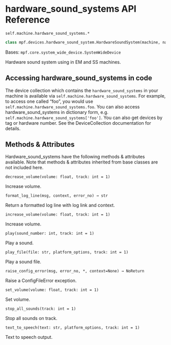 # hardware_sound_systems API Reference

`self.machine.hardware_sound_systems.*`

``` python
class mpf.devices.hardware_sound_system.HardwareSoundSystem(machine, name)
```

Bases: `mpf.core.system_wide_device.SystemWideDevice`

Hardware sound system using in EM and SS machines.

## Accessing hardware_sound_systems in code

The device collection which contains the `hardware_sound_systems` in your machine is available via `self.machine.hardware_sound_systems`. For example, to access one called “foo”, you would use `self.machine.hardware_sound_systems.foo`. You can also access hardware_sound_systems in dictionary form, e.g. `self.machine.hardware_sound_systems['foo']`. You can also get devices by tag or hardware number. See the DeviceCollection documentation for details.

## Methods & Attributes

Hardware_sound_systems have the following methods & attributes available. Note that methods & attributes inherited from base classes are not included here.

`decrease_volume(volume: float, track: int = 1)`

Increase volume.

`format_log_line(msg, context, error_no) → str`

Return a formatted log line with log link and context.

`increase_volume(volume: float, track: int = 1)`

Increase volume.

`play(sound_number: int, track: int = 1)`

Play a sound.

`play_file(file: str, platform_options, track: int = 1)`

Play a sound file.

`raise_config_error(msg, error_no, *, context=None) → NoReturn`

Raise a ConfigFileError exception.

`set_volume(volume: float, track: int = 1)`

Set volume.

`stop_all_sounds(track: int = 1)`

Stop all sounds on track.

`text_to_speech(text: str, platform_options, track: int = 1)`

Text to speech output.
